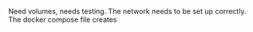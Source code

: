 Need volumes, needs testing. The network needs to be set up
correctly.
The docker compose file creates 